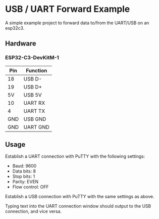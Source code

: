 # USB / UART Forward Example

A simple example project to forward data to/from the UART/USB on an esp32c3.

## Hardware

### ESP32-C3-DevKitM-1

| Pin | Function |
| --- | --- |
| 18 | USB D- |
| 19 | USB D+ |
| 5V | USB 5V |
| 10 | UART RX |
| 4 | UART TX |
| GND | USB GND |
| GND | UART GND |

## Usage

Establish a UART connection with PuTTY with the following settings:

- Baud: 9600
- Data bits: 8
- Stop bits: 1
- Parity: EVEN
- Flow control: OFF

Establish a USB connection with PuTTY with the same settings as above.

Typing text into the UART connection window should output to the USB connection, and vice versa.
